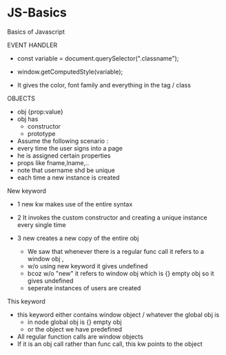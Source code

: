 # JS-Basics
Basics of Javascript

EVENT HANDLER 

- const variable = document.querySelector(".classname");

- window.getComputedStyle(variable);

- It gives  the color, font family and everything in the tag / class

OBJECTS

- obj {prop:value}
- obj has 
	- constructor 
	- prototype 
- Assume the following scenario : 
- every time the user signs into a page 
- he is assigned certain properties 
- props like fname,lname,..
- note that username shd be unique
- each time a new instance is created

New keyword 

- 1 new kw makes use of the entire syntax 
- 2 It invokes the custom constructor and creating a unique instance every single time 
- 3 new creates a new copy of the entire obj 

	- We saw that whenever there is a regular func call it refers to a window obj , 
	- w/o using new keyword it gives undefined
	- bcoz w/o "new" it refers to window obj which is {} empty obj so it gives undefined
	- seperate instances of users are created

This keyword 
 - this keyword either contains window object / whatever the global obj is
 	- in node global obj is {} empty obj 
 	- or the object we have predefined 
 - All regular function calls are window objects
 - If it is an obj call rather than func call, this kw points to the object 
